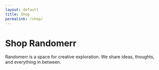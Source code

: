 ```yaml
---
layout: default
title: Shop
permalink: /shop/
---
```


# Shop Randomerr

Randomerr is a space for creative exploration. We share ideas, thoughts, and everything in between.

<div id="products-container"></div>

<script>
  document.addEventListener('DOMContentLoaded', function() {
    const productsContainer = document.getElementById('products-container');
    fetch('https://m-cochran.github.io/Randomerr/products.json')
      .then(response => response.json())
      .then(data => {
        if (data.result && Array.isArray(data.result)) {
          data.result.forEach(product => {
            const productDiv = document.createElement('div');
            productDiv.className = 'product';
            const productImage = document.createElement('img');
            productImage.src = product.thumbnail_url || 'default-image.png'; // Default image if none provided
            productImage.alt = product.name || 'Product Image';
            productDiv.appendChild(productImage);
            const productTitle = document.createElement('div');
            productTitle.className = 'product-title';
            productTitle.textContent = product.name || 'Product Title';
            productDiv.appendChild(productTitle);
            const productDescription = document.createElement('div');
            productDescription.className = 'product-description';
            productDescription.textContent = (product.description || '').substring(0, 150) + '...';
            productDiv.appendChild(productDescription);
            const productPrice = document.createElement('div');
            productPrice.className = 'product-price';
            productPrice.textContent = `$${product.retail_pricing || 'N/A'}`;
            productDiv.appendChild(productPrice);
            productsContainer.appendChild(productDiv);
          });
        } else {
          productsContainer.textContent = 'No products found.';
        }
      })
      .catch(error => {
        console.error('Error fetching products:', error);
        productsContainer.textContent = 'Sorry, we are unable to load products at the moment.';
      });
  });
</script>
